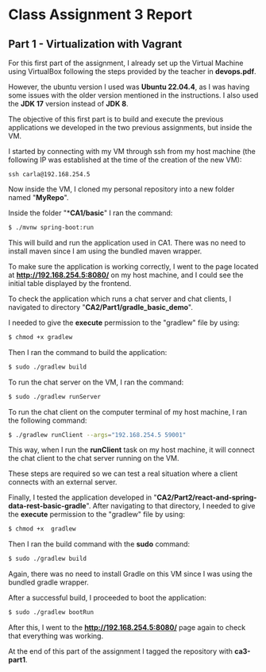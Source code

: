 # Class Assignment 3 Report

## Part 1 - Virtualization with Vagrant

For this first part of the assignment, I already set up the Virtual Machine using VirtualBox following the steps provided by the teacher
in **devops.pdf**.

However, the ubuntu version I used was **Ubuntu 22.04.4**, as I was having some issues with the older version mentioned 
in the instructions. I also used the **JDK 17** version instead of **JDK 8**.

The objective of this first part is to build and execute the previous applications we developed in the two previous
assignments, but inside the VM.

I started by connecting with my VM through ssh from my host machine (the following IP was established at the time of the 
creation of the new VM):
```
ssh carla@192.168.254.5
```

Now inside the VM, I cloned my personal repository into a new folder named "**MyRepo**".

Inside the folder "***CA1/basic**" I ran the command:

```bash
$ ./mvnw spring-boot:run
```

This will build and run the application used in CA1. There was no need to install maven since
I am using the bundled maven wrapper.

To make sure the application is working correctly, I went to the page located at **http://192.168.254.5:8080/**
on my host machine, and I could see the initial table displayed by the frontend.


To check the application which runs a chat server and chat clients, I navigated to directory
"**CA2/Part1/gradle_basic_demo**".

I needed to give the **execute** permission to the "gradlew" file by using:

```bash
$ chmod +x gradlew
```

Then I ran the command to build the application:
```bash
$ sudo ./gradlew build
```

To run the chat server on the VM, I ran the command:

```bash
$ sudo ./gradlew runServer
```

To run the chat client on the computer terminal of my host machine, I ran the following command:

```bash
$ ./gradlew runClient --args="192.168.254.5 59001"
```

This way, when I run the **runClient** task on my host machine, it will connect the chat client to the chat server 
running on the VM.

These steps are required so we can test a real situation where a client connects with an external server.

Finally, I tested the application developed in "**CA2/Part2/react-and-spring-data-rest-basic-gradle**". After navigating
to that directory, I needed to give the **execute** permission to the "gradlew" file by using:

```bash
$ chmod +x  gradlew
```

Then I ran the build command with the **sudo** command:

```bash
$ sudo ./gradlew build
```

Again, there was no need to install Gradle on this VM since I was using the bundled gradle wrapper.

After a successful build, I proceeded to boot the application:

```bash
$ sudo ./gradlew bootRun
```

After this, I went to the **http://192.168.254.5:8080/** page again to check that everything was working.


At the end of this part of the assignment I tagged the repository with **ca3-part1**.